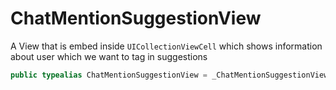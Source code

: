 # ChatMentionSuggestionView

A View that is embed inside `UICollectionViewCell`  which shows information about user which we want to tag in suggestions

``` swift
public typealias ChatMentionSuggestionView = _ChatMentionSuggestionView<NoExtraData>
```
